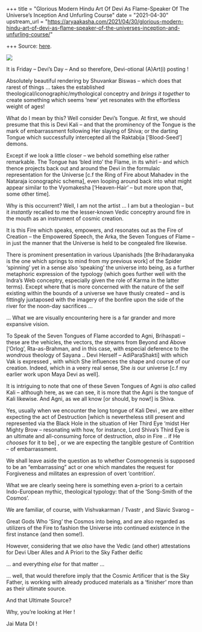 +++
title = "Glorious Modern Hindu Art Of Devi As Flame-Speaker Of The Universe’s Inception And Unfurling Course"
date = "2021-04-30"
upstream_url = "https://aryaakasha.com/2021/04/30/glorious-modern-hindu-art-of-devi-as-flame-speaker-of-the-universes-inception-and-unfurling-course/"

+++
Source: [here](https://aryaakasha.com/2021/04/30/glorious-modern-hindu-art-of-devi-as-flame-speaker-of-the-universes-inception-and-unfurling-course/).

![](https://aryaakasha.files.wordpress.com/2021/04/devi-fire-mouth.jpg?w=699)

It is Friday – Devi’s Day – And so therefore, Devi-otional (A)Art(i)
posting !

Absolutely beautiful rendering by Shuvankar Biswas – which does that
rarest of things … takes the established
theological/iconographic/mythological conceptry and *brings it together*
to create something which seems ‘new’ yet resonates with the effortless
weight of ages!

What do I mean by this? Well consider Devi’s Tongue. At first, we should
presume that this is Devi Kali – and that the prominency of the Tongue
is the mark of embarrassment following Her slaying of Shiva; or the
darting Tongue which successfully intercepted all the Raktabija
\[‘Blood-Seed’\] demons.

Except if we look a little closer – we behold something else rather
remarkable. The Tongue has ‘bled into’ the Flame, in its whirl – and
which thence projects back out and around the Devi in the formulaic
representation for the Universe \[c.f the Ring of Fire about Mahadev in
the Nataraja iconographic schema\], even looping around back into what
might appear similar to the Vyomakesha \[‘Heaven-Hair’ – but more upon
that, some other time\].

Why is this occurrent? Well, I am not the artist … I am but a theologian
– but it *instantly* recalled to me the lesser-known Vedic conceptry
around fire in the mouth as an instrument of cosmic creation.

It is this Fire which speaks, empowers, and resonates out as the Fire of
Creation – the Empowered Speech, the Arka, the Seven Tongues of Flame –
in just the manner that the Universe is held to be congealed fire
likewise.

There is prominent presentation in various Upanishads \[the
Brihadaranyaka is the one which springs to mind from my previous work\]
of the Spider ‘spinning’ yet in a sense also ‘speaking’ the universe
into being, as a further metaphoric expression of the typology (which
goes further well with the Indra’s Web conceptry, especially given the
role of Karma in the latter terms). Except where that is more concerned
with the nature of the self existing within the bounds of a universe we
have thusly created – and is fittingly juxtaposed with the imagery of
the bonfire upon the side of the river for the noon-day sacrifices …

… What we are visually encountering here is a far grander and more
expansive vision.

To Speak of the Seven Tongues of Flame accorded to Agni, Brihaspati –
these are the vehicles, the vectors, the streams from Beyond and Above
\[‘Orlog’, Rta-as-Brahman, and in this case, with especial deference to
the *wondrous* theology of Sayana .. Devi Herself – AdiParaShakti\] with
which Vak is expressed , with which She influences the shape and course
of our creation. Indeed, which in a veery real sense, She *is* our
universe \[c.f my earlier work upon Maya Devi as well\].

It is intriguing to note that one of these Seven Tongues of Agni is
*also* called Kali – although here, as we can see, it is more that the
Agni is the tongue of Kali likewise. And Agni, as we all know \[or
should, by now!\] is Shiva.

Yes, usually when we encounter the long tongue of Kali Devi , we are
either expecting the act of Destruction \[which is nevertheless still
present and represented via the Black Hole in the situation of Her Third
Eye ‘midst Her Mighty Brow – resonating with how, for instance, Lord
Shiva’s Third Eye is an ultimate and all-consuming force of destruction,
*also* in Fire .. if He *chooses* for it to be\] , or we are expecting
the tangible gesture of Contrition – of embarrassment.

We shall leave aside the question as to whether Cosmogenesis is supposed
to be an “embarrassing” act or one which mandates the request for
Forgiveness and militates an expression of overt ‘contrition’.

What we are clearly seeing here is something even a-priori to a certain
Indo-European mythic, theological typology: that of the ‘Song-Smith of
the Cosmos’.

We are familiar, of course, with Vishvakarman / Tvastr , and Slavic
Svarog –

Great Gods Who ‘Sing’ the Cosmos into being, and are also regarded as
utilizers of the Fire to fashion the Universe into continued existence
in the first instance (and then some!).

However, considering that we *also* have the Vedic (and other)
attestations for Devi Uber Alles and A Priori to the Sky Father deific

… and everything *else* for that matter …

… well, that would therefore imply that the Cosmic Artificer that is the
Sky Father, is working with already produced materials as a ‘finisher’
more than as their ultimate source.

And that Ultimate Source?

Why, you’re looking at Her !

Jai Mata DI !
